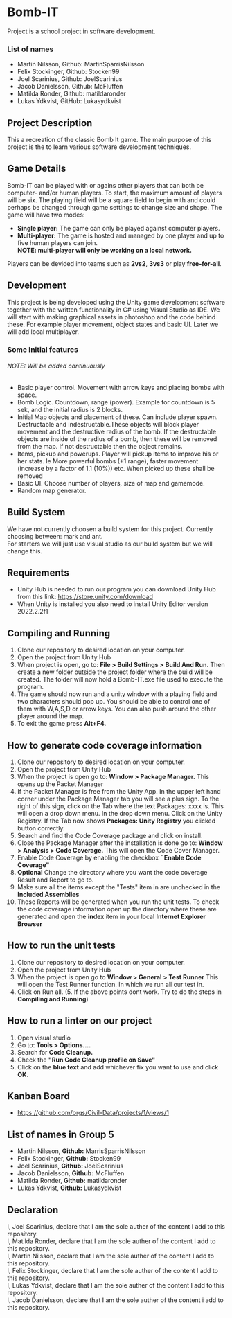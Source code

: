 Bomb-IT
=======
Project is a school project in software development.

### List of names
* Martin Nilsson, Github: MartinSparrisNilsson
* Felix Stockinger, Github: Stocken99
* Joel Scarinius, Github: JoelScarinius
* Jacob Danielsson, Github: McFluffen
* Matilda Ronder, Github: matildaronder
* Lukas Ydkvist, GitHub: Lukasydkvist

## Project Description
 This a recreation of the classic Bomb It game. The main purpose of this project is the to learn various software development techniques.

## Game Details
Bomb-IT can be played with or agains other players that can both be computer- and/or human players. To start, the maximum amount of players will be six. The playing field will be a square field to begin with and could perhaps be changed through game settings to change size and shape. The game will have two modes:
* **Single player:** The game can only be played against computer players.
* **Multi-player:** The game is hosted and managed by one player and up to five human players can join.  
**NOTE: multi-player will only be working on a local network.**

Players can be devided into teams such as **2vs2**, **3vs3** or play **free-for-all**.

## Development
This project is being developed using the Unity game development software together with the written functionality in C# using Visual Studio as IDE.
We will start with making graphical assets in photoshop and the code behind these. For example player movement, object states and basic UI. Later we will add local multiplayer.

### Some Initial features
###### NOTE: Will be added continuously
* Basic player control. Movement with arrow keys and placing bombs with space.
* Bomb Logic. Countdown, range (power). Example for countdown is 5 sek, and the initial radius is 2 blocks.
* Initial Map objects and placement of these. Can include player spawn. Destructable and indestructable.These objects will block player movement and the destructive radius of the bomb. If the destructable objects are inside of the radius of a bomb, then these will be removed from the map. If not destructable then the object remains. 
* Items, pickup and powerups. Player will pickup items to improve his or her stats. Ie More powerful bombs (+1 range), faster movement (increase by a factor of 1.1 (10%)) etc. When picked up these shall be removed
* Basic UI. Choose number of players, size of map and gamemode.
* Random map generator.

## Build System
We have not currently choosen a build system for this project. Currently choosing between: mark and ant.   
For starters we will just use visual studio as our build system but we will change this.

## Requirements 
* Unity Hub is needed to run our program you can download Unity Hub from this link: https://store.unity.com/download
* When Unity is installed you also need to install Unity Editor version 2022.2.2f1

## Compiling and Running
1. Clone our repository to desired location on your computer.
2. Open the project from Unity Hub
3. When project is open, go to: **File > Build Settings > Build And Run**. Then create a new folder outside the project folder where the build will be created. The folder will now hold a Bomb-IT.exe file used to execute the program. 
4. The game should now run and a unity window with a playing field and two characters should pop up. You should be able to control one of them with W,A,S,D or arrow keys. You can also push around the other player around the map.
5. To exit the game press **Alt+F4**.

## How to generate code coverage information
1. Clone our repository to desired location on your computer.
2. Open the project from Unity Hub
3. When the project is open go to: **Window > Package Manager.** This opens up the Packet Manager
4. If the Packet Manager is free from the Unity App. In the upper left hand corner under the Package Manager tab you will see a plus sign. To the right of this sign, click on the Tab where the text Packages: xxxx is. This will open a drop down menu. In the drop down menu. Click on the Unity Registry. If the Tab now shows **Packages: Unity Registry** you clicked button correctly.
5. Search and find the Code Coverage package and click on install.
6. Close the Package Manager after the installation is done go to: **Window > Analysis > Code Coverage.** This will open the Code Cover Manager.
7. Enable Code Coverage by enabling the checkbox **¨Enable Code Coverage"**
8. **Optional** Change the directory where you want the code coverage Result and Report to go to.
9. Make sure all the items except the "Tests" item in are unchecked in the **Included Assemblies**
10. These Reports will be generated when you run the unit tests. To check the code coverage information open up the directory where these are generated and open the **index** item in your local **Internet Explorer Browser**

## How to run the unit tests
1. Clone our repository to desired location on your computer.
2. Open the project from Unity Hub
3. When the project is open go to **Window > General > Test Runner** This will open the Test Runner function. In which we run all our test in.
4. Click on Run all.
(5. If the above points dont work. Try to do the steps in **Compiling and Running**) 

## How to run a linter on our project
1. Open visual studio
2. Go to: **Tools > Options....**
3. Search for **Code Cleanup.**
4. Check the **"Run Code Cleanup profile on Save"**
5. Click on the **blue text** and add whichever fix you want to use and click **OK**.


## Kanban Board
* https://github.com/orgs/Civil-Data/projects/1/views/1

## List of names in Group 5
* Martin Nilsson, **Github:** MarrisSparrisNilsson
* Felix Stockinger, **Github:** Stocken99
* Joel Scarinius, **Github:** JoelScarinius
* Jacob Danielsson, **Github:** McFluffen
* Matilda Ronder, **Github:** matildaronder
* Lukas Ydkvist, **Github:** Lukasydkvist

## Declaration
I, Joel Scarinius, declare that I am the sole auther of the content I add to this repository.  
I, Matilda Ronder, declare that I am the sole auther of the content I add to this repository.  
I, Martin Nilsson, declare that I am the sole auther of the content I add to this repository.  
I, Felix Stockinger, declare that I am the sole auther of the content I add to this repository.  
I, Lukas Ydkvist, declare that I am the sole auther of the content I add to this repository.  
I, Jacob Danielsson, declare that I am the sole auther of the content i add to this repository.  
